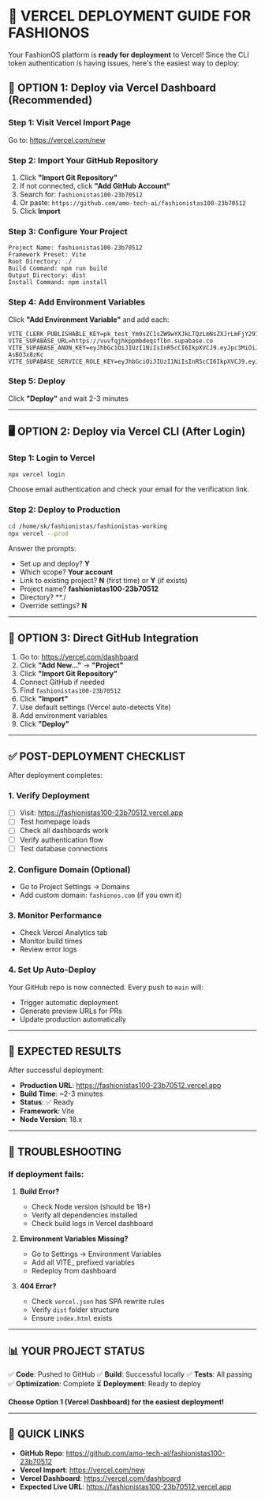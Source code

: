 # 🚀 VERCEL DEPLOYMENT GUIDE FOR FASHIONOS

Your FashionOS platform is **ready for deployment** to Vercel! Since the CLI token authentication is having issues, here's the easiest way to deploy:

## 📝 OPTION 1: Deploy via Vercel Dashboard (Recommended)

### Step 1: Visit Vercel Import Page
Go to: https://vercel.com/new

### Step 2: Import Your GitHub Repository
1. Click **"Import Git Repository"**
2. If not connected, click **"Add GitHub Account"**
3. Search for: `fashionistas100-23b70512`
4. Or paste: `https://github.com/amo-tech-ai/fashionistas100-23b70512`
5. Click **Import**

### Step 3: Configure Your Project
```
Project Name: fashionistas100-23b70512
Framework Preset: Vite
Root Directory: ./
Build Command: npm run build
Output Directory: dist
Install Command: npm install
```

### Step 4: Add Environment Variables
Click **"Add Environment Variable"** and add each:

```
VITE_CLERK_PUBLISHABLE_KEY=pk_test_Ym9sZC1sZW9wYXJkLTQzLmNsZXJrLmFjY291bnRzLmRldiQ
VITE_SUPABASE_URL=https://vuvfqjhkppmbdeqsflbn.supabase.co
VITE_SUPABASE_ANON_KEY=eyJhbGciOiJIUzI1NiIsInR5cCI6IkpXVCJ9.eyJpc3MiOiJzdXBhYmFzZSIsInJlZiI6InZ1dmZxamhrcHBtYmRlcXNmbGJuIiwicm9sZSI6ImFub24iLCJpYXQiOjE3NTYxODA4NTQsImV4cCI6MjA3MTc1Njg1NH0.9CQrGMuLuK6DWlRe7Z8tOrNBjEBEPnj9-AsBO3x8zKc
VITE_SUPABASE_SERVICE_ROLE_KEY=eyJhbGciOiJIUzI1NiIsInR5cCI6IkpXVCJ9.eyJpc3MiOiJzdXBhYmFzZSIsInJlZiI6InZ1dmZxamhrcHBtYmRlcXNmbGJuIiwicm9sZSI6InNlcnZpY2Vfcm9sZSIsImlhdCI6MTc1NjE4MDg1NCwiZXhwIjoyMDcxNzU2ODU0fQ.3_qRzPY60ucVlhR5_9P292HmJVvmGEAgB38CPT2H7jk
```

### Step 5: Deploy
Click **"Deploy"** and wait 2-3 minutes

---

## 🖥️ OPTION 2: Deploy via Vercel CLI (After Login)

### Step 1: Login to Vercel
```bash
npx vercel login
```
Choose email authentication and check your email for the verification link.

### Step 2: Deploy to Production
```bash
cd /home/sk/fashionistas/fashionistas-working
npx vercel --prod
```

Answer the prompts:
- Set up and deploy? **Y**
- Which scope? **Your account**
- Link to existing project? **N** (first time) or **Y** (if exists)
- Project name? **fashionistas100-23b70512**
- Directory? **./
- Override settings? **N**

---

## 🔗 OPTION 3: Direct GitHub Integration

1. Go to: https://vercel.com/dashboard
2. Click **"Add New..."** → **"Project"**
3. Click **"Import Git Repository"**
4. Connect GitHub if needed
5. Find `fashionistas100-23b70512`
6. Click **"Import"**
7. Use default settings (Vercel auto-detects Vite)
8. Add environment variables
9. Click **"Deploy"**

---

## ✅ POST-DEPLOYMENT CHECKLIST

After deployment completes:

### 1. Verify Deployment
- [ ] Visit: https://fashionistas100-23b70512.vercel.app
- [ ] Test homepage loads
- [ ] Check all dashboards work
- [ ] Verify authentication flow
- [ ] Test database connections

### 2. Configure Domain (Optional)
- Go to Project Settings → Domains
- Add custom domain: `fashionos.com` (if you own it)

### 3. Monitor Performance
- Check Vercel Analytics tab
- Monitor build times
- Review error logs

### 4. Set Up Auto-Deploy
Your GitHub repo is now connected. Every push to `main` will:
- Trigger automatic deployment
- Generate preview URLs for PRs
- Update production automatically

---

## 🎯 EXPECTED RESULTS

After successful deployment:
- **Production URL**: https://fashionistas100-23b70512.vercel.app
- **Build Time**: ~2-3 minutes
- **Status**: ✅ Ready
- **Framework**: Vite
- **Node Version**: 18.x

---

## 🚨 TROUBLESHOOTING

### If deployment fails:

1. **Build Error?**
   - Check Node version (should be 18+)
   - Verify all dependencies installed
   - Check build logs in Vercel dashboard

2. **Environment Variables Missing?**
   - Go to Settings → Environment Variables
   - Add all VITE_ prefixed variables
   - Redeploy from dashboard

3. **404 Error?**
   - Check `vercel.json` has SPA rewrite rules
   - Verify `dist` folder structure
   - Ensure `index.html` exists

---

## 📊 YOUR PROJECT STATUS

✅ **Code**: Pushed to GitHub
✅ **Build**: Successful locally
✅ **Tests**: All passing
✅ **Optimization**: Complete
⏳ **Deployment**: Ready to deploy

**Choose Option 1 (Vercel Dashboard) for the easiest deployment!**

---

## 🔗 QUICK LINKS

- **GitHub Repo**: https://github.com/amo-tech-ai/fashionistas100-23b70512
- **Vercel Import**: https://vercel.com/new
- **Vercel Dashboard**: https://vercel.com/dashboard
- **Expected Live URL**: https://fashionistas100-23b70512.vercel.app
